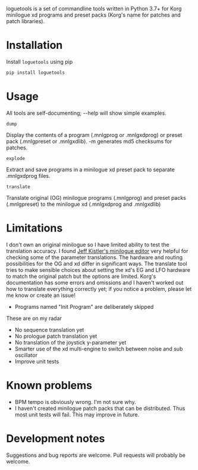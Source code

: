 loguetools is a set of commandline tools written in Python 3.7+ for Korg minilogue xd programs and preset packs (Korg's name for patches and patch libraries).

# Installation
Install `loguetools` using pip

```bash
pip install loguetools
```

# Usage

All tools are self-documenting; --help will show simple examples.

`dump`

Display the contents of a program (.mnlgprog or .mnlgxdprog) or preset pack (.mnlgpreset or .mnlgxdlib). -m generates md5 checksums for patches.

`explode`

Extract and save programs in a minilogue xd preset pack to separate .mnlgxdprog files.

`translate`

Translate original (OG) minilogue programs (.mnlgprog) and preset packs (.mnlgpreset) to the minilogue xd (.mnlgxdprog and .mnlgxdlib)

# Limitations

I don't own an original minilogue so I have limited ability to test the translation accuracy. I found [Jeff Kistler's minilogue editor](https://github.com/jeffkistler/minilogue-editor) very helpful for checking some of the parameter translations. The hardware and routing possibilities for the OG and xd differ in significant ways. The translate tool tries to make sensible choices about setting the xd's EG and LFO hardware to match the original patch but the options are limited. Korg's documentation has some errors and omissions and I haven't worked out how to translate everything correctly yet; if you notice a problem, please let me know or create an issue!

* Programs named "Init Program" are deliberately skipped

These are on my radar
* No sequence translation yet
* No prologue patch translation yet
* No translation of the joystick y-parameter yet
* Smarter use of the xd multi-engine to switch between noise and sub oscillator
* Improve unit tests

# Known problems
* BPM tempo is obviously wrong. I'm not sure why.
* I haven't created minilogue patch packs that can be distributed. Thus most unit tests will fail. This may improve in future.

# Development notes
Suggestions and bug reports are welcome. Pull requests will probably be welcome.
